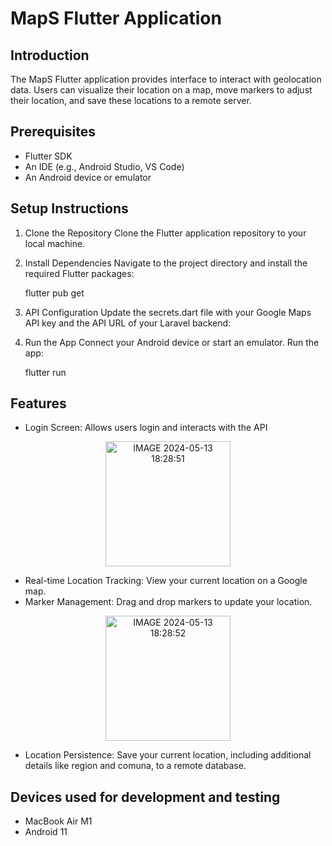 # MapS Flutter Application

## Introduction
The MapS Flutter application provides interface to interact with geolocation data. Users can visualize their location on a map, move markers to adjust their location, and save these locations to a remote server.

## Prerequisites
- Flutter SDK
- An IDE (e.g., Android Studio, VS Code)
- An Android device or emulator

## Setup Instructions

1. Clone the Repository
    Clone the Flutter application repository to your local machine.

2. Install Dependencies
    Navigate to the project directory and install the required Flutter packages:
   
    flutter pub get
    
3. API Configuration
    Update the secrets.dart file with your Google Maps API key and the API URL of your Laravel backend:
    
4. Run the App
    Connect your Android device or start an emulator. Run the app:
   
    flutter run
    
## Features

- Login Screen: Allows users login and interacts with the API 

<p align="center">
  <img src="https://github.com/sheyls/MapS-flutter/assets/70074598/48498055-339a-4e48-8d19-4623afdcfb5b" alt="IMAGE 2024-05-13 18:28:51" width="200"/>
</p>

- Real-time Location Tracking: View your current location on a Google map.
- Marker Management: Drag and drop markers to update your location.

<p align="center">
<img src="https://github.com/sheyls/MapS-flutter/assets/70074598/77befa15-1288-4947-abe0-842e7fd02cbb" alt="IMAGE 2024-05-13 18:28:52" width="200"/>
</p>
  
- Location Persistence: Save your current location, including additional details like region and comuna, to a remote database.

## Devices used for development and testing 
- MacBook Air M1
- Android 11 
